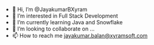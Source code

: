 - 👋 Hi, I’m @JayakumarBXyram
- 👀 I’m interested in Full Stack Development
- 🌱 I’m currently learning Java and Snowflake
- 💞️ I’m looking to collaborate on ...
- 📫 How to reach me jayakumar.balan@xyramsoft.com

<!---
JayakumarBXyram/JayakumarBXyram is a ✨ special ✨ repository because its `README.md` (this file) appears on your GitHub profile.
You can click the Preview link to take a look at your changes.
--->

